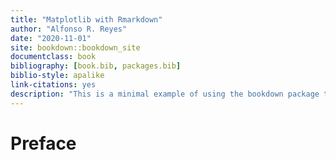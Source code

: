 ```yaml
--- 
title: "Matplotlib with Rmarkdown"
author: "Alfonso R. Reyes"
date: "2020-11-01"
site: bookdown::bookdown_site
documentclass: book
bibliography: [book.bib, packages.bib]
biblio-style: apalike
link-citations: yes
description: "This is a minimal example of using the bookdown package to write a book. The output format for this example is bookdown::gitbook."
---
```


# Preface

